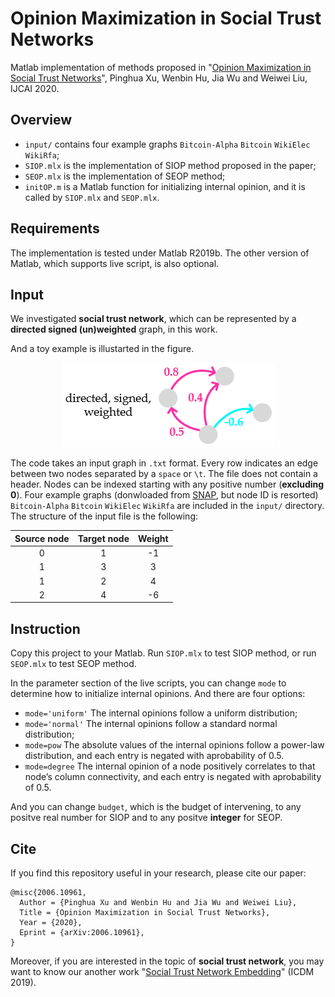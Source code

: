 # Opinion Maximization in Social Trust Networks
Matlab implementation of methods proposed in "[Opinion Maximization in Social Trust Networks](http://arxiv.org/abs/2006.10961)", Pinghua Xu, Wenbin Hu, Jia Wu and Weiwei Liu, IJCAI 2020.

## Overview
- `input/` contains four example graphs `Bitcoin-Alpha` `Bitcoin` `WikiElec` `WikiRfa`;
- `SIOP.mlx` is the implementation of SIOP method proposed in the paper;
- `SEOP.mlx` is the implementation of SEOP method;
- `initOP.m` is a Matlab function for initializing internal opinion, and it is called by `SIOP.mlx` and `SEOP.mlx`.

## Requirements
The implementation is tested under Matlab R2019b. The other version of Matlab, which supports live script, is also optional.

## Input
We investigated **social trust network**, which can be represented by a **directed signed (un)weighted** graph, in this work.

And a toy example is illustarted in the figure.
<div style="text-align:center"><img src ="example_graph.png" ,width=40%/></div>

The code takes an input graph in `.txt` format. Every row indicates an edge between two nodes separated by a `space` or `\t`. The file does not contain a header. Nodes can be indexed starting with any positive number (**excluding 0**). Four example graphs (donwloaded from [SNAP](http://snap.stanford.edu/data/#signnets), but node ID is resorted) `Bitcoin-Alpha` `Bitcoin` `WikiElec` `WikiRfa` are included in the `input/` directory. The structure of the input file is the following:

| Source node | Target node | Weight |
| :-----:| :----: | :----: |
| 0 | 1 | -1 |
| 1 | 3 | 3 |
| 1 | 2 | 4 |
| 2 | 4 | -6 |

## Instruction
Copy this project to your Matlab. Run `SIOP.mlx` to test SIOP method, or run `SEOP.mlx` to test SEOP method.

In the parameter section of the live scripts, you can change `mode` to determine how to initialize internal opinions. And there are four options:

- `mode='uniform'` The internal opinions follow a uniform distribution;
- `mode='normal'` The internal opinions follow a standard normal distribution;
- `mode=pow` The absolute values of the internal opinions follow a power-law distribution, and each entry is negated with aprobability of 0.5.
- `mode=degree` The internal opinion of a node positively correlates to that node’s column connectivity, and each entry is negated with aprobability of 0.5.

And you can change `budget`, which is the budget of intervening, to any positve real number for SIOP and to any positve **integer** for SEOP.

## Cite
If you find this repository useful in your research, please cite our paper:
```
@misc{2006.10961,
  Author = {Pinghua Xu and Wenbin Hu and Jia Wu and Weiwei Liu},
  Title = {Opinion Maximization in Social Trust Networks},
  Year = {2020},
  Eprint = {arXiv:2006.10961},
}
```

Moreover, if you are interested in the topic of **social trust network**, you may want to know our another work "[Social Trust Network Embedding](https://ieeexplore.ieee.org/document/8970926)" (ICDM 2019).
